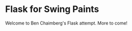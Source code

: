 Flask for Swing Paints
======================
Welcome to Ben Chaimberg's Flask attempt. More to come!

